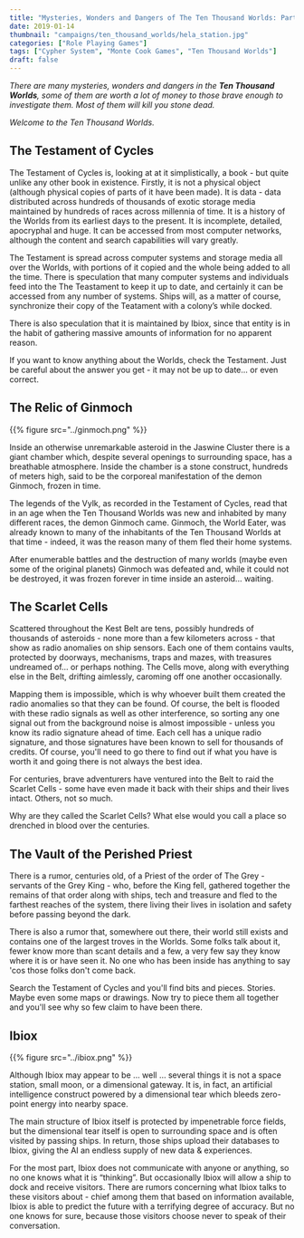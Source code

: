 ```yaml
---
title: "Mysteries, Wonders and Dangers of The Ten Thousand Worlds: Part 1"
date: 2019-01-14
thumbnail: "campaigns/ten_thousand_worlds/hela_station.jpg"
categories: ["Role Playing Games"]
tags: ["Cypher System", "Monte Cook Games", "Ten Thousand Worlds"]
draft: false
---
```


_There are many mysteries, wonders and dangers in the ***Ten Thousand Worlds***, some of them are worth a lot of money to those brave enough to investigate them. Most of them will kill you stone dead._

_Welcome to the Ten Thousand Worlds._

## The Testament of Cycles

The Testament of Cycles is, looking at at it simplistically, a book - but quite unlike any other book in existence. Firstly, it is not a physical object (although physical copies of parts of it have been made). It is data - data distributed across hundreds of thousands of exotic storage media maintained by hundreds of races across millennia of time. It is a history of the Worlds from its earliest days to the present. It is incomplete, detailed, apocryphal and huge. It can be accessed from most computer networks, although the content and search capabilities will vary greatly.

The Testament is spread across computer systems and storage media all over the Worlds, with portions of it copied and the whole being added to all the time. There is speculation that many computer systems and individuals feed into the The Teastament to keep it up to date, and certainly it can be accessed from any number of systems. Ships will, as a matter of course, synchronize their copy of the Teatament with a colony’s while docked. 

There is also speculation that it is maintained by Ibiox, since that entity is in the habit of gathering massive amounts of information for no apparent reason. 

If you want to know anything about the Worlds, check the Testament. Just be careful about the answer you get - it may not be up to date... or even correct.

## The Relic of Ginmoch

{{% figure src="../ginmoch.png" %}}

Inside an otherwise unremarkable asteroid in the Jaswine Cluster there is a giant chamber which, despite several openings to surrounding space, has a breathable atmosphere. Inside the chamber is a stone construct, hundreds of meters high, said to be the corporeal manifestation of the demon Ginmoch, frozen in time.

The legends of the Vylk, as recorded in the Testament of Cycles, read that in an age when the Ten Thousand Worlds was new and inhabited by many different races, the demon Ginmoch came. Ginmoch, the World Eater, was already known to many of the inhabitants of the Ten Thousand Worlds at that time - indeed, it was the reason many of them fled their home systems.

After enumerable battles and the destruction of many worlds (maybe even some of the original planets) Ginmoch was defeated and, while it could not be destroyed, it was frozen forever in time inside an asteroid... waiting. 

## The Scarlet Cells

Scattered throughout the Kest Belt are tens, possibly hundreds of thousands of asteroids - none more than a few kilometers across - that show as radio anomalies on ship sensors. Each one of them contains vaults, protected by doorways, mechanisms, traps and mazes, with treasures undreamed of... or perhaps nothing.
The Cells move, along with everything else in the Belt, drifting aimlessly, caroming off one another occasionally.

Mapping them is impossible, which is why whoever built them created the radio anomalies so that they can be found. Of course, the belt is flooded with these radio signals as well as other interference, so sorting any one signal out from the background noise is almost impossible - unless you know its radio signature ahead of time. Each cell has a unique radio signature, and those signatures have been known to sell for thousands of credits. Of course, you'll need to go there to find out if what you have is worth it and going there is not always the best idea.

For centuries, brave adventurers have ventured into the Belt to raid the Scarlet Cells - some have even made it back with their ships and their lives intact. Others, not so much.

Why are they called the Scarlet Cells? What else would you call a place so drenched in blood over the centuries.

## The Vault of the Perished Priest

There is a rumor, centuries old, of a Priest of the order of The Grey - servants of the Grey King - who, before the King fell, gathered together the remains of that order along with ships, tech and treasure and fled to the farthest reaches of the system, there living their lives in isolation and safety before passing beyond the dark.

There is also a rumor that, somewhere out there, their world still exists and contains one of the largest troves in the Worlds. Some folks talk about it, fewer know more than scant details and a few, a very few say they know where it is or have seen it. No one who has been inside has anything to say 'cos those folks don't come back.

Search the Testament of Cycles and you'll find bits and pieces. Stories. Maybe even some maps or drawings. Now try to piece them all together and you'll see why so few claim to have been there.

## Ibiox

{{% figure src="../ibiox.png" %}}

Although Ibiox may appear to be … well … several things it is not a space station, small moon, or a dimensional gateway. It is, in fact, an artificial intelligence construct powered by a dimensional tear which bleeds zero-point energy into nearby space.

The main structure of Ibiox itself is protected by impenetrable force fields, but the dimensional tear itself is open to surrounding space and is often visited by passing ships. In return, those ships upload their databases to Ibiox, giving the AI an endless supply of new data & experiences.

For the most part, Ibiox does not communicate with anyone or anything, so no one knows what it is “thinking”. But occasionally Ibiox will allow a ship to dock and receive visitors. There are rumors concerning what Ibiox talks to these visitors about - chief among them that based on information available, Ibiox is able to predict the future with a terrifying degree of accuracy. But no one knows for sure, because those visitors choose never to speak of their conversation.

